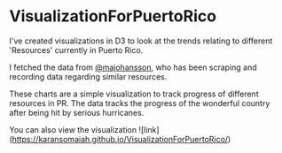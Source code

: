 # VisualizationForPuertoRico
I've created visualizations in D3 to look at the trends relating to different 'Resources' currently in Puerto Rico.

I fetched the data from [@majohansson](https://github.com/majohansson/maria-puerto-rico), who has been scraping and recording data regarding similar resources.

These charts are a simple visualization to track progress of different resources in PR.
The data tracks the progress of the wonderful country after being hit by serious hurricanes.

You can also view the visualization
![link] (https://karansomaiah.github.io/VisualizationForPuertoRico/)
